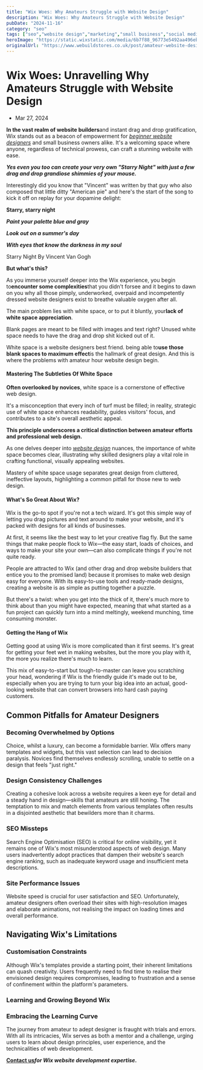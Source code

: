 ```yaml
---
title: "Wix Woes: Why Amateurs Struggle with Website Design"
description: "Wix Woes: Why Amateurs Struggle with Website Design"
pubDate: "2024-11-16"
category: "seo"
tags: ["seo","website design","marketing","small business","social media"]
heroImage: "https://static.wixstatic.com/media/6b7f88_96773e5492aa496eb14c00f65d3d54a3~mv2.jpg/v1/fill/w_740,h_420,al_c,q_90,usm_0.66_1.00_0.01,enc_avif,quality_auto/6b7f88_96773e5492aa496eb14c00f65d3d54a3~mv2.jpg"
originalUrl: "https://www.webuildstores.co.uk/post/amateur-website-design"
---
```



# Wix Woes: Unravelling Why Amateurs Struggle with Website Design

 * Mar 27, 2024


**In the vast realm of website builders**and instant drag and drop gratification, Wix stands out as a beacon of empowerment for [_beginner website designers_](https://www.webuildstores.co.uk/wix-review) and small business owners alike. It's a welcoming space where anyone, regardless of technical prowess, can craft a stunning website with ease. 

 
**_Yes even you too can create your very own "Starry Night" with just a few drag and drop grandiose shimmies of your mouse._**

 
Interestingly did you know that "Vincent" was written by that guy who also composed that little ditty "American pie" and here's the start of the song to kick it off on replay for your dopamine delight:

 
**Starry, starry night**

**_Paint your palette blue and gray_**

**_Look out on a summer's day_**

**_With eyes that know the darkness in my soul_**

 
Starry Night By Vincent Van Gogh

 
**But what's this?**

 
As you immerse yourself deeper into the Wix experience, you begin to**encounter some complexities**that you didn't forsee and it begins to dawn on you why all those pimply, underworked, overpaid and incompetently dressed website designers exist to breathe valuable oxygen after all.

 
The main problem lies with white space, or to put it bluntly, your**lack of white space appreciation**. 

 
Blank pages are meant to be filled with images and text right? Unused white space needs to have the drag and drop shit kicked out of it. 

 
White space is a website designers best friend. being able to**use those blank spaces to maximum effect**is the hallmark of great design. And this is where the problems with amateur hour website design begin.

 
#### Mastering The Subtleties Of White Space

 
**Often overlooked by novices**, white space is a cornerstone of effective web design. 

 
It's a misconception that every inch of turf must be filled; in reality, strategic use of white space enhances readability, guides visitors' focus, and contributes to a site's overall aesthetic appeal.

**This principle underscores a critical distinction between amateur efforts and professional web design.**

 
As one delves deeper into [_website design_](https://www.webuildstores.co.uk/website-design) nuances, the importance of white space becomes clear, illustrating why skilled designers play a vital role in crafting functional, visually appealing websites.

Mastery of white space usage separates great design from cluttered, ineffective layouts, highlighting a common pitfall for those new to web design.

 
#### What's So Great About Wix?

Wix is the go-to spot if you're not a tech wizard. It's got this simple way of letting you drag pictures and text around to make your website, and it's packed with designs for all kinds of businesses. 

 
At first, it seems like the best way to let your creative flag fly. But the same things that make people flock to Wix—the easy start, loads of choices, and ways to make your site your own—can also complicate things if you're not quite ready.

 
People are attracted to Wix (and other drag and drop website builders that entice you to the promised land) because it promises to make web design easy for everyone. With its easy-to-use tools and ready-made designs, creating a website is as simple as putting together a puzzle. 

 
But there's a twist: when you get into the thick of it, there's much more to think about than you might have expected, meaning that what started as a fun project can quickly turn into a mind meltingly, weekend munching, time consuming monster.

 
#### Getting the Hang of Wix

Getting good at using Wix is more complicated than it first seems. It's great for getting your feet wet in making websites, but the more you play with it, the more you realize there's much to learn. 

 
This mix of easy-to-start but tough-to-master can leave you scratching your head, wondering if Wix is the friendly guide it's made out to be, especially when you are trying to turn your big idea into an actual, good-looking website that can convert browsers into hard cash paying customers.

 
## Common Pitfalls for Amateur Designers

### Becoming Overwhelmed by Options

Choice, whilst a luxury, can become a formidable barrier. Wix offers many templates and widgets, but this vast selection can lead to decision paralysis. Novices find themselves endlessly scrolling, unable to settle on a design that feels "just right."

 
### Design Consistency Challenges

Creating a cohesive look across a website requires a keen eye for detail and a steady hand in design—skills that amateurs are still honing. The temptation to mix and match elements from various templates often results in a disjointed aesthetic that bewilders more than it charms.

 
### SEO Missteps

Search Engine Optimisation (SEO) is critical for online visibility, yet it remains one of Wix's most misunderstood aspects of web design. Many users inadvertently adopt practices that dampen their website's search engine ranking, such as inadequate keyword usage and insufficient meta descriptions.

 
### Site Performance Issues

Website speed is crucial for user satisfaction and SEO. Unfortunately, amateur designers often overload their sites with high-resolution images and elaborate animations, not realising the impact on loading times and overall performance.

 
## Navigating Wix's Limitations

### Customisation Constraints

Although Wix's templates provide a starting point, their inherent limitations can quash creativity. Users frequently need to find time to realise their envisioned design requires compromises, leading to frustration and a sense of confinement within the platform's parameters.

 
### Learning and Growing Beyond Wix

### Embracing the Learning Curve

The journey from amateur to adept designer is fraught with trials and errors. With all its intricacies, Wix serves as both a mentor and a challenge, urging users to learn about design principles, user experience, and the technicalities of web development.

 
[**__Contact us__**](https://www.webuildstores.co.uk/contact)**_for Wix website development expertise._**
